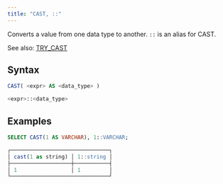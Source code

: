 ```yaml
---
title: "CAST, ::"
---
```


Converts a value from one data type to another. `::` is an alias for CAST.

See also: [TRY_CAST](try-cast.md)

## Syntax

```sql
CAST( <expr> AS <data_type> )

<expr>::<data_type>
```

## Examples

```sql
SELECT CAST(1 AS VARCHAR), 1::VARCHAR;

┌───────────────────────────────┐
│ cast(1 as string) │ 1::string │
├───────────────────┼───────────┤
│ 1                 │ 1         │
└───────────────────────────────┘
```
